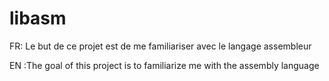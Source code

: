 # libasm

FR: Le but de ce projet est de me familiariser avec le langage assembleur

EN :The goal of this project is to familiarize me with the assembly language
